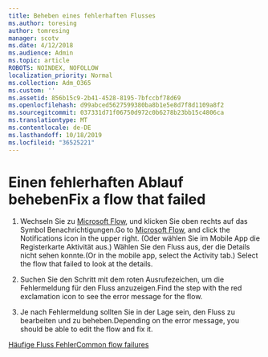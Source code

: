 ```yaml
---
title: Beheben eines fehlerhaften Flusses
ms.author: toresing
author: tomresing
manager: scotv
ms.date: 4/12/2018
ms.audience: Admin
ms.topic: article
ROBOTS: NOINDEX, NOFOLLOW
localization_priority: Normal
ms.collection: Adm_O365
ms.custom: ''
ms.assetid: 856b15c9-2b41-4528-8195-7bfccbf78d69
ms.openlocfilehash: d99abced5627599380ba8b1e5e8d7f8d1109a8f2
ms.sourcegitcommit: 037331d71f06750d972c0b6278b23bb15c4806ca
ms.translationtype: MT
ms.contentlocale: de-DE
ms.lasthandoff: 10/18/2019
ms.locfileid: "36525221"
---
```

# <a name="fix-a-flow-that-failed"></a><span data-ttu-id="de101-102">Einen fehlerhaften Ablauf beheben</span><span class="sxs-lookup"><span data-stu-id="de101-102">Fix a flow that failed</span></span>

1. <span data-ttu-id="de101-103">Wechseln Sie zu [Microsoft Flow](https://flow.microsoft.com/), und klicken Sie oben rechts auf das Symbol Benachrichtigungen.</span><span class="sxs-lookup"><span data-stu-id="de101-103">Go to [Microsoft Flow](https://flow.microsoft.com/), and click the Notifications icon in the upper right.</span></span> <span data-ttu-id="de101-104">(Oder wählen Sie im Mobile App die Registerkarte Aktivität aus.) Wählen Sie den Fluss aus, der die Details nicht sehen konnte.</span><span class="sxs-lookup"><span data-stu-id="de101-104">(Or in the mobile app, select the Activity tab.) Select the flow that failed to look at the details.</span></span>
    
2. <span data-ttu-id="de101-105">Suchen Sie den Schritt mit dem roten Ausrufezeichen, um die Fehlermeldung für den Fluss anzuzeigen.</span><span class="sxs-lookup"><span data-stu-id="de101-105">Find the step with the red exclamation icon to see the error message for the flow.</span></span>
    
3. <span data-ttu-id="de101-106">Je nach Fehlermeldung sollten Sie in der Lage sein, den Fluss zu bearbeiten und zu beheben.</span><span class="sxs-lookup"><span data-stu-id="de101-106">Depending on the error message, you should be able to edit the flow and fix it.</span></span> 
    
[<span data-ttu-id="de101-107">Häufige Fluss Fehler</span><span class="sxs-lookup"><span data-stu-id="de101-107">Common flow failures</span></span>](https://go.microsoft.com/fwlink/?linkid=872110)
  

